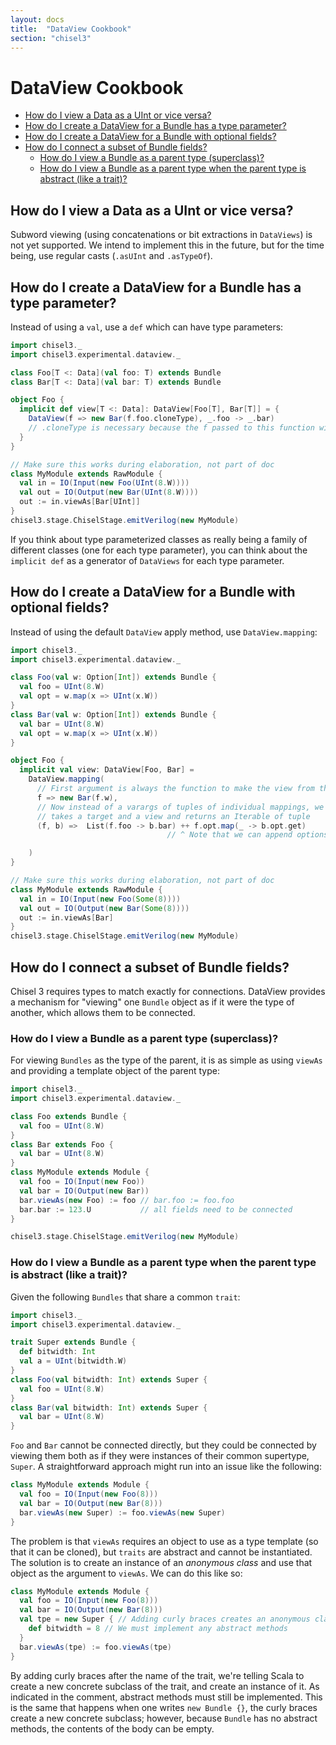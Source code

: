 ```yaml
---
layout: docs
title:  "DataView Cookbook"
section: "chisel3"
---
```


# DataView Cookbook

* [How do I view a Data as a UInt or vice versa?](#how-do-i-view-a-data-as-a-uint-or-vice-versa)
* [How do I create a DataView for a Bundle has a type parameter?](#how-do-i-create-a-dataview-for-a-bundle-has-a-type-parameter)
* [How do I create a DataView for a Bundle with optional fields?](#how-do-i-create-a-dataview-for-a-bundle-with-optional-fields)
* [How do I connect a subset of Bundle fields?](#how-do-i-connect-a-subset-of-bundle-fields)
    * [How do I view a Bundle as a parent type (superclass)?](#how-do-i-view-a-bundle-as-a-parent-type-superclass)
    * [How do I view a Bundle as a parent type when the parent type is abstract (like a trait)?](#how-do-i-view-a-bundle-as-a-parent-type-when-the-parent-type-is-abstract-like-a-trait)

## How do I view a Data as a UInt or vice versa?

Subword viewing (using concatenations or bit extractions in `DataViews`) is not yet supported.
We intend to implement this in the future, but for the time being, use regular casts
(`.asUInt` and `.asTypeOf`).

## How do I create a DataView for a Bundle has a type parameter?

Instead of using a `val`, use a `def` which can have type parameters:

```scala mdoc:silent:reset
import chisel3._
import chisel3.experimental.dataview._

class Foo[T <: Data](val foo: T) extends Bundle
class Bar[T <: Data](val bar: T) extends Bundle

object Foo {
  implicit def view[T <: Data]: DataView[Foo[T], Bar[T]] = {
    DataView(f => new Bar(f.foo.cloneType), _.foo -> _.bar)
    // .cloneType is necessary because the f passed to this function will be bound hardware
  }
}
```

```scala mdoc:invisible
// Make sure this works during elaboration, not part of doc
class MyModule extends RawModule {
  val in = IO(Input(new Foo(UInt(8.W))))
  val out = IO(Output(new Bar(UInt(8.W))))
  out := in.viewAs[Bar[UInt]]
}
chisel3.stage.ChiselStage.emitVerilog(new MyModule)
```
If you think about type parameterized classes as really being a family of different classes
(one for each type parameter), you can think about the `implicit def` as a generator of `DataViews`
for each type parameter.

## How do I create a DataView for a Bundle with optional fields?

Instead of using the default `DataView` apply method, use `DataView.mapping`:

```scala mdoc:silent:reset
import chisel3._
import chisel3.experimental.dataview._

class Foo(val w: Option[Int]) extends Bundle {
  val foo = UInt(8.W)
  val opt = w.map(x => UInt(x.W))
}
class Bar(val w: Option[Int]) extends Bundle {
  val bar = UInt(8.W)
  val opt = w.map(x => UInt(x.W))
}

object Foo {
  implicit val view: DataView[Foo, Bar] =
    DataView.mapping(
      // First argument is always the function to make the view from the target
      f => new Bar(f.w),
      // Now instead of a varargs of tuples of individual mappings, we have a single function that
      // takes a target and a view and returns an Iterable of tuple
      (f, b) =>  List(f.foo -> b.bar) ++ f.opt.map(_ -> b.opt.get)
                                   // ^ Note that we can append options since they are Iterable!

    )
}
```

```scala mdoc:invisible
// Make sure this works during elaboration, not part of doc
class MyModule extends RawModule {
  val in = IO(Input(new Foo(Some(8))))
  val out = IO(Output(new Bar(Some(8))))
  out := in.viewAs[Bar]
}
chisel3.stage.ChiselStage.emitVerilog(new MyModule)
```

## How do I connect a subset of Bundle fields?

Chisel 3 requires types to match exactly for connections.
DataView provides a mechanism for "viewing" one `Bundle` object as if it were the type of another,
which allows them to be connected.

### How do I view a Bundle as a parent type (superclass)?

For viewing `Bundles` as the type of the parent, it is as simple as using `viewAs` and providing a
template object of the parent type:

```scala mdoc:silent:reset
import chisel3._
import chisel3.experimental.dataview._

class Foo extends Bundle {
  val foo = UInt(8.W)
}
class Bar extends Foo {
  val bar = UInt(8.W)
}
class MyModule extends Module {
  val foo = IO(Input(new Foo))
  val bar = IO(Output(new Bar))
  bar.viewAs(new Foo) := foo // bar.foo := foo.foo
  bar.bar := 123.U           // all fields need to be connected
}
```
```scala mdoc:verilog
chisel3.stage.ChiselStage.emitVerilog(new MyModule)
```

### How do I view a Bundle as a parent type when the parent type is abstract (like a trait)?

Given the following `Bundles` that share a common `trait`:

```scala mdoc:silent:reset
import chisel3._
import chisel3.experimental.dataview._

trait Super extends Bundle {
  def bitwidth: Int
  val a = UInt(bitwidth.W)
}
class Foo(val bitwidth: Int) extends Super {
  val foo = UInt(8.W)
}
class Bar(val bitwidth: Int) extends Super {
  val bar = UInt(8.W)
}
```

`Foo` and `Bar` cannot be connected directly, but they could be connected by viewing them both as if
they were instances of their common supertype, `Super`.
A straightforward approach might run into an issue like the following:

```scala mdoc:fail
class MyModule extends Module {
  val foo = IO(Input(new Foo(8)))
  val bar = IO(Output(new Bar(8)))
  bar.viewAs(new Super) := foo.viewAs(new Super)
}
```

The problem is that `viewAs` requires an object to use as a type template (so that it can be cloned),
but `traits` are abstract and cannot be instantiated.
The solution is to create an instance of an _anonymous class_ and use that object as the argument to `viewAs`.
We can do this like so:

```scala mdoc:silent
class MyModule extends Module {
  val foo = IO(Input(new Foo(8)))
  val bar = IO(Output(new Bar(8)))
  val tpe = new Super { // Adding curly braces creates an anonymous class
    def bitwidth = 8 // We must implement any abstract methods
  }
  bar.viewAs(tpe) := foo.viewAs(tpe)
}
```
By adding curly braces after the name of the trait, we're telling Scala to create a new concrete
subclass of the trait, and create an instance of it.
As indicated in the comment, abstract methods must still be implemented.
This is the same that happens when one writes `new Bundle {}`,
the curly braces create a new concrete subclass; however, because `Bundle` has no abstract methods,
the contents of the body can be empty.
